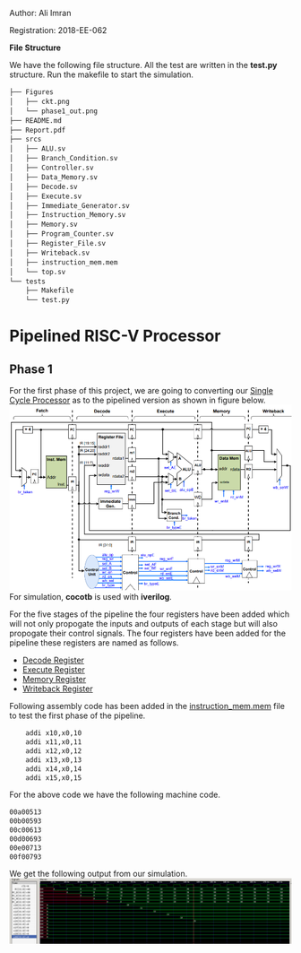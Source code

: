Author: Ali Imran

Registration: 2018-EE-062


**File Structure**

We have the following file structure. All the test are written in the **test.py** structure. Run the makefile to start the simulation. 
```bash
├── Figures
│   ├── ckt.png
│   └── phase1_out.png
├── README.md
├── Report.pdf
├── srcs
│   ├── ALU.sv
│   ├── Branch_Condition.sv
│   ├── Controller.sv
│   ├── Data_Memory.sv
│   ├── Decode.sv
│   ├── Execute.sv
│   ├── Immediate_Generator.sv
│   ├── Instruction_Memory.sv
│   ├── Memory.sv
│   ├── Program_Counter.sv
│   ├── Register_File.sv
│   ├── Writeback.sv
│   ├── instruction_mem.mem
│   └── top.sv
└── tests
    ├── Makefile
    └── test.py
```

# Pipelined RISC-V Processor
## Phase 1
For the first phase of this project, we are going to  converting our [Single Cycle Processor](../Single-Cycle) as to the pipelined version as shown in figure below.
![Pipelined Processor\label{abc}](Figures/ckt.png)
For simulation, **cocotb** is used with **iverilog**.

For the five stages of the pipeline the four registers have been added which will not only propogate the inputs and outputs of each stage but will also propogate their control signals. The four registers have been added for the pipeline these registers are named as follows.

- [Decode Register](srcs/Decode.sv)
- [Execute Register](srcs/Execute.sv)
- [Memory Register](srcs/Memory.sv)
- [Writeback Register](srcs/Writeback.sv)

Following assembly code has been added in the [instruction_mem.mem](srcs/instruction_mem.mem) file to test the first phase of the pipeline.
```assembly
	addi x10,x0,10
    addi x11,x0,11
    addi x12,x0,12
    addi x13,x0,13
    addi x14,x0,14
    addi x15,x0,15
```
For the above code we have the following machine code.
```
00a00513
00b00593
00c00613
00d00693
00e00713
00f00793
```
We get the following output from our simulation.
![Phase 1 Pipeline Output](Figures/phase1_out.png)